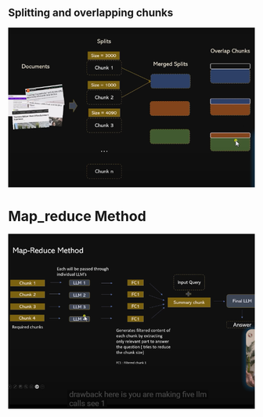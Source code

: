 ## Splitting and overlapping chunks
![alt text](image.png)
# Map_reduce Method
![alt text](image-1.png)